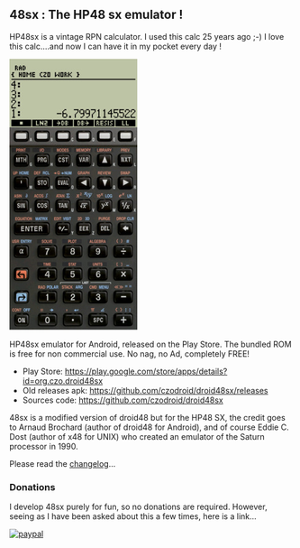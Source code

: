 ## 48sx : The HP48 sx emulator !

HP48sx is a vintage RPN calculator. I used this calc 25 years ago ;-) I love this calc....and
now I can have it in my pocket every day !

![ScreeShot](store/play/2.42/48sx_small.jpg)

HP48sx emulator for Android, released on the Play Store. The bundled ROM is free for non
commercial use. No nag, no Ad, completely FREE!

- Play Store: https://play.google.com/store/apps/details?id=org.czo.droid48sx
- Old releases apk: https://github.com/czodroid/droid48sx/releases
- Sources code: https://github.com/czodroid/droid48sx

48sx is a modified version of droid48 but for the HP48 SX, the credit goes to Arnaud Brochard
(author of droid48 for Android), and of course Eddie C. Dost (author of x48 for UNIX) who
created an emulator of the Saturn processor in 1990.

Please read the [changelog](CHANGELOG)...


### Donations

I develop 48sx purely for fun, so no donations are required. However,
seeing as I have been asked about this a few times, here is a link...

[![paypal](https://www.paypalobjects.com/en_US/i/btn/btn_donateCC_LG.gif)](https://www.paypal.com/donate/?business=3Z6NMUFPGJB5J&no_recurring=1&item_name=Czo%27s+OpenSource+Projects&currency_code=EUR)

